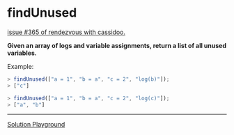 # findUnused

[issue #365 of rendezvous with cassidoo.](https://buttondown.com/cassidoo/archive/work-smart-get-things-done/)

**Given an array of logs and variable assignments, return a list of all unused variables.**

Example:

```ts
> findUnused(["a = 1", "b = a", "c = 2", "log(b)"]);
> ["c"]

> findUnused(["a = 1", "b = a", "c = 2", "log(c)"]);
> ["a", "b"]
```

---

[Solution Playground](https://tsplay.dev/NdX6dN)
